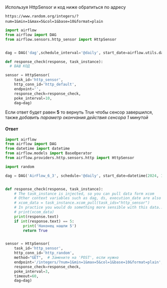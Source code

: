Используя HttpSensor и код ниже обратиться по адресу

`https://www.random.org/integers/?num=1&min=1&max=5&col=1&base=10&format=plain` 

```python
import airflow
from airflow import DAG
from airflow.sensors.http_sensor import HttpSensor


dag = DAG('dag',schedule_interval='@daily', start_date=airflow.utils.dates.days_ago(1),)

def response_check(response, task_instance):
  # ВАШ КОД

sensor = HttpSensor(
    task_id='http_sensor',
    http_conn_id='http_default',
    endpoint='',
    response_check=response_check,
    poke_interval=10,
    dag=dag)
```

Если ответ будет равен **5** то вернуть True чтобы сенсор завершился, также _добавить параметр окончания действия сенсора 1 минутой_

#### Ответ
```python
import airflow
from airflow import DAG
from datetime import datetime
from airflow.models import BaseOperator
from airflow.providers.http.sensors.http import HttpSensor

import random

dag = DAG('AirFlow_6_3', schedule='@daily', start_date=datetime(2024, 1, 1))


def response_check(response, task_instance):
    # The task_instance is injected, so you can pull data form xcom
    # Other context variables such as dag, ds, execution_date are also available.
    # xcom_data = task_instance.xcom_pull(task_ids="http_sensor")
    # In practice you would do something more sensible with this data..
    # print(xcom_data)
    print(response.text)
    if int(response.text) == 5:
        print('Наконец нашли 5')
        return True


sensor = HttpSensor(
    task_id='http_sensor',
    http_conn_id='http_random',
    method="GET",  # Замените на 'POST', если нужно
    endpoint='/integers/?num=1&min=1&max=5&col=1&base=10&format=plain',
    response_check=response_check,
    poke_interval=3,
    timeout=60,
    dag=dag)
```